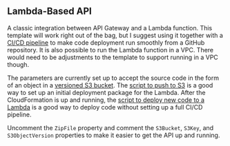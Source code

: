 ## Lambda-Based API

A classic integration between API Gateway and a Lambda function. This template will work right out of the bag, but I suggest using it together with a [CI/CD pipeline](../../cicd/lambda/serverless-function-api-cicd.yml) to make code deployment run smoothly from a GitHub repository. It is also possible to run the Lambda function in a VPC. There would need to be adjustments to the template to support running in a VPC though.

The parameters are currently set up to accept the source code in the form of an object in a [versioned S3 bucket](../s3/versioned-bucket.yml). The [script to push to S3](../scripts/push-to-s3.sh) is a good way to set up an initial deployment package for the Lambda. After the CloudFormation is up and running, the [script to deploy new code to a Lambda](../scripts/deploy-to-lambda.sh) is a good way to deploy code without setting up a full CI/CD pipeline.

Uncomment the `ZipFile` property and comment the `S3Bucket`, `S3Key`, and `S3ObjectVersion` properties to make it easier to get the API up and running.
